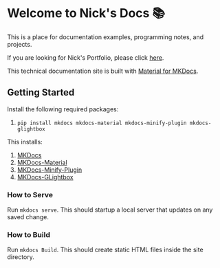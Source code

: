 # Welcome to Nick's Docs :books:

This is a place for documentation examples, programming notes, and projects.

If you are looking for Nick's Portfolio, please click [here](https://docs.nicklyss.com/portfolio).

This technical documentation site is built with [Material for MKDocs](https://squidfunk.github.io/mkdocs-material/).

## Getting Started

Install the following required packages:

1. `pip install mkdocs mkdocs-material mkdocs-minify-plugin mkdocs-glightbox`

This installs:

1. [MKDocs](https://pypi.org/project/mkdocs/)
2. [MKDocs-Material](https://pypi.org/project/mkdocs-material/)
3. [MKDocs-Minify-Plugin](https://pypi.org/project/mkdocs-minify-plugin/)
4. [MKDocs-GLightbox](https://pypi.org/project/mkdocs-glightbox/)

### How to Serve

Run `mkdocs serve`. This should startup a local server that updates on any saved change.

### How to Build

Run `mkdocs Build`. This should create static HTML files inside the site directory.
